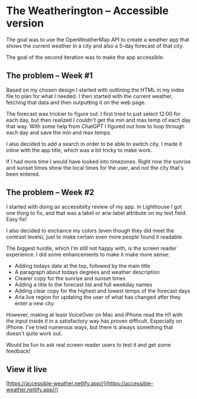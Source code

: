 # The Weatherington – Accessible version

The goal was to use the OpenWeatherMap API to create a weather app that shows the current weather in a city and also a 5-day forecast of that city.

The goal of the second iteration was to make the app accessible.

## The problem – Week #1

Based on my chosen design I started with outlining the HTML in my index file to plan for what I needed. I then started with the current weather, fetching that data and then outputting it on the web page.

The forecast was trickier to figure out. I first tried to just select 12:00 for each day, but then realized I couldn't get the min and max temp of each day that way. With some help from ChatGPT I figured out how to loop through each day and save the min and max temps.

I also decided to add a search in order to be able to switch city. I made it inline with the app title, which was a bit tricky to make work.

If I had more time I would have looked into timezones. Right now the sunrise and sunset times show the local times for the user, and not the city that's been entered.

## The problem – Week #2

I started with doing an accessibilty review of my app. In Lighthouse I got one thing to fix, and that was a label or aria-label attribute on my text field. Easy fix!

I also decided to enchance my colors (even though they did meet the contrast levels), just to make certain even more people found it readable.

The biggest hurdle, which I'm still not happy with, is the screen reader experience. I did some enhancements to make it make more sense:

- Adding todays date at the top, followed by the main title
- A paragraph about todays degrees and weather description
- Clearer copy for the sunrise and sunset times
- Adding a title to the forecast list and full weekday names
- Adding clear copy for the highest and lowest temps of the forecast days
- Aria live region for updating the user of what has changed after they enter a new city

However, making at least VoiceOver on Mac and iPhone read the H1 with the input inside it in a satisfactory way has proven difficult. Especially on iPhone. I've tried numerous ways, but there is always something that doesn't quite work out.

Would be fun to ask real screen reader users to test it and get some feedback!

## View it live

[https://accessible-weather.netlify.app//](https://accessible-weather.netlify.app//)
